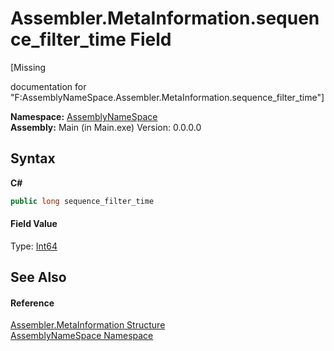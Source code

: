 # Assembler.MetaInformation.sequence_filter_time Field
 

\[Missing <summary> documentation for "F:AssemblyNameSpace.Assembler.MetaInformation.sequence_filter_time"\]

**Namespace:**&nbsp;<a href="6bcc80ef-5cfd-db5f-1eb2-7297d1c16397">AssemblyNameSpace</a><br />**Assembly:**&nbsp;Main (in Main.exe) Version: 0.0.0.0

## Syntax

**C#**<br />
``` C#
public long sequence_filter_time
```


#### Field Value
Type: <a href="http://msdn2.microsoft.com/en-us/library/6yy583ek" target="_blank">Int64</a>

## See Also


#### Reference
<a href="4767f8b5-e52e-522b-5527-d518969305dd">Assembler.MetaInformation Structure</a><br /><a href="6bcc80ef-5cfd-db5f-1eb2-7297d1c16397">AssemblyNameSpace Namespace</a><br />